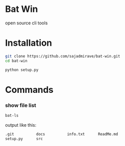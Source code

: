 # Bat Win
open source cli tools

# Installation

```bash
git clone https://github.com/sajadmirave/bat-win.git
cd bat-win
```

```bash
python setup.py
```

# Commands

### show file list
```bash
bat-ls
```

output like this:

```bash
.git          docs          info.txt      ReadMe.md    
setup.py      src
```
